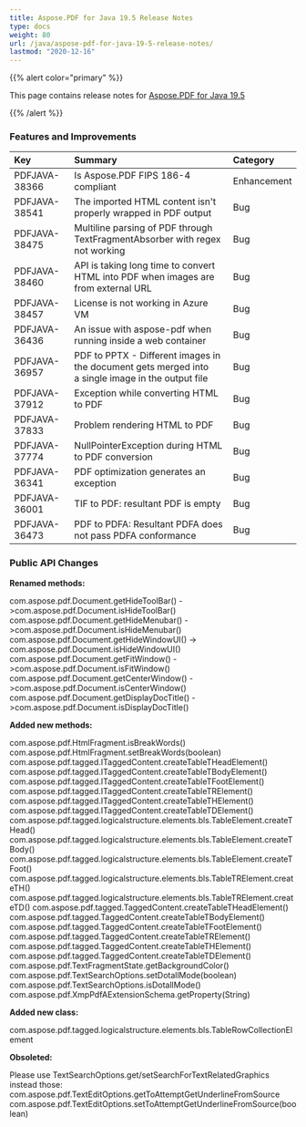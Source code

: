 ```yaml
---
title: Aspose.PDF for Java 19.5 Release Notes
type: docs
weight: 80
url: /java/aspose-pdf-for-java-19-5-release-notes/
lastmod: "2020-12-16"
---
```


{{% alert color="primary" %}}

This page contains release notes for [Aspose.PDF for Java 19.5](https://repository.aspose.com/repo/com/aspose/aspose-pdf/19.5/)

{{% /alert %}}
### **Features and Improvements**

|**Key**|**Summary**|**Category**|
| :- | :- | :- |
|PDFJAVA-38366|Is Aspose.PDF FIPS 186-4 compliant|Enhancement|
|PDFJAVA-38541|The imported HTML content isn't properly wrapped in PDF output|Bug|
|PDFJAVA-38475|Multiline parsing of PDF through TextFragmentAbsorber with regex not working|Bug|
|PDFJAVA-38460|API is taking long time to convert HTML into PDF when images are from external URL|Bug|
|PDFJAVA-38457|License is not working in Azure VM|Bug|
|PDFJAVA-36436|An issue with aspose-pdf when running inside a web container|Bug|
|PDFJAVA-36957|PDF to PPTX - Different images in the document gets merged into<br> a single image in the output file|Bug|
|PDFJAVA-37912|Exception while converting HTML to PDF|Bug|
|PDFJAVA-37833|Problem rendering HTML to PDF|Bug|
|PDFJAVA-37774|NullPointerException during HTML to PDF conversion|Bug|
|PDFJAVA-36341|PDF optimization generates an exception|Bug|
|PDFJAVA-36001|TIF to PDF: resultant PDF is empty|Bug|
|PDFJAVA-36473|PDF to PDFA: Resultant PDFA does not pass PDFA conformance|Bug|
### **Public API Changes**
**Renamed methods:** 

com.aspose.pdf.Document.getHideToolBar() ->com.aspose.pdf.Document.isHideToolBar()  
com.aspose.pdf.Document.getHideMenubar() ->com.aspose.pdf.Document.isHideMenubar()  
com.aspose.pdf.Document.getHideWindowUI() ->  com.aspose.pdf.Document.isHideWindowUI()  
com.aspose.pdf.Document.getFitWindow() ->com.aspose.pdf.Document.isFitWindow()
com.aspose.pdf.Document.getCenterWindow() ->com.aspose.pdf.Document.isCenterWindow()
com.aspose.pdf.Document.getDisplayDocTitle() ->com.aspose.pdf.Document.isDisplayDocTitle()

**Added new methods:** 

com.aspose.pdf.HtmlFragment.isBreakWords()  
com.aspose.pdf.HtmlFragment.setBreakWords(boolean)
com.aspose.pdf.tagged.ITaggedContent.createTableTHeadElement()
com.aspose.pdf.tagged.ITaggedContent.createTableTBodyElement()
com.aspose.pdf.tagged.ITaggedContent.createTableTFootElement()
com.aspose.pdf.tagged.ITaggedContent.createTableTRElement()
com.aspose.pdf.tagged.ITaggedContent.createTableTHElement()
com.aspose.pdf.tagged.ITaggedContent.createTableTDElement()
com.aspose.pdf.tagged.logicalstructure.elements.bls.TableElement.createTHead()
com.aspose.pdf.tagged.logicalstructure.elements.bls.TableElement.createTBody()
com.aspose.pdf.tagged.logicalstructure.elements.bls.TableElement.createTFoot()
com.aspose.pdf.tagged.logicalstructure.elements.bls.TableTRElement.createTH()
com.aspose.pdf.tagged.logicalstructure.elements.bls.TableTRElement.createTD()
com.aspose.pdf.tagged.TaggedContent.createTableTHeadElement()
com.aspose.pdf.tagged.TaggedContent.createTableTBodyElement()
com.aspose.pdf.tagged.TaggedContent.createTableTFootElement()
com.aspose.pdf.tagged.TaggedContent.createTableTRElement()
com.aspose.pdf.tagged.TaggedContent.createTableTHElement()
com.aspose.pdf.tagged.TaggedContent.createTableTDElement()
com.aspose.pdf.TextFragmentState.getBackgroundColor()
com.aspose.pdf.TextSearchOptions.setDotallMode(boolean)
com.aspose.pdf.TextSearchOptions.isDotallMode()
com.aspose.pdf.XmpPdfAExtensionSchema.getProperty(String)

**Added new class:**

com.aspose.pdf.tagged.logicalstructure.elements.bls.TableRowCollectionElement

**Obsoleted:**

Please use TextSearchOptions.get/setSearchForTextRelatedGraphics instead those:
com.aspose.pdf.TextEditOptions.getToAttemptGetUnderlineFromSource
com.aspose.pdf.TextEditOptions.setToAttemptGetUnderlineFromSource(boolean)
